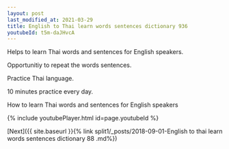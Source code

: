```yaml
---
layout: post
last_modified_at: 2021-03-29
title: English to Thai learn words sentences dictionary 936 
youtubeId: t5m-daJHvcA
---
```

 
 
Helps to learn Thai words and sentences for English speakers.

Opportunitiy to repeat the words sentences. 

Practice Thai language. 
 
10 minutes practice every day. 
 
How to learn Thai words and sentences for English speakers 
 
{% include youtubePlayer.html id=page.youtubeId %}
 
 
[Next]({{ site.baseurl }}{% link  split1/_posts/2018-09-01-English to thai learn words sentences dictionary 88 .md%})
 
